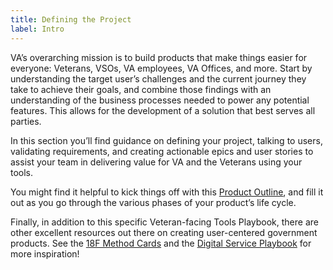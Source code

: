 ```yaml
---
title: Defining the Project
label: Intro
---
```


VA’s overarching mission is to build products that make things easier for everyone: Veterans, VSOs, VA employees, VA Offices, and more. Start by understanding the target user’s challenges and the current journey they take to achieve their goals, and combine those findings with an understanding of the business processes needed to power any potential features. This allows for the development of a solution that best serves all parties.

In this section you’ll find guidance on defining your project, talking to users, validating requirements, and creating actionable epics and user stories to assist your team in delivering value for VA and the Veterans using your tools.

You might find it helpful to kick things off with this [Product Outline](/docs/resources/templates/product-outline), and fill it out as you go through the various phases of your product’s life cycle.

Finally, in addition to this specific Veteran-facing Tools Playbook, there are other excellent resources out there on creating user-centered government products. See the [18F Method Cards](https://methods.18f.gov) and the [Digital Service Playbook](https://playbook.cio.gov) for more inspiration!
